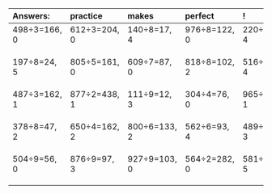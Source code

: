 | Answers: | practice | makes | perfect | ! |
| :--- | :--- | :--- | :--- | :--- |
| 498÷3=166, 0 | 612÷3=204, 0 | 140÷8=17, 4 | 976÷8=122, 0 | 220÷6=36, 4 | 
|   |   |   |   |   | 
|   |   |   |   |   | 
|   |   |   |   |   | 
| 197÷8=24, 5 | 805÷5=161, 0 | 609÷7=87, 0 | 818÷8=102, 2 | 516÷8=64, 4 | 
|   |   |   |   |   | 
|   |   |   |   |   | 
|   |   |   |   |   | 
| 487÷3=162, 1 | 877÷2=438, 1 | 111÷9=12, 3 | 304÷4=76, 0 | 965÷2=482, 1 | 
|   |   |   |   |   | 
|   |   |   |   |   | 
|   |   |   |   |   | 
| 378÷8=47, 2 | 650÷4=162, 2 | 800÷6=133, 2 | 562÷6=93, 4 | 489÷9=54, 3 | 
|   |   |   |   |   | 
|   |   |   |   |   | 
|   |   |   |   |   | 
| 504÷9=56, 0 | 876÷9=97, 3 | 927÷9=103, 0 | 564÷2=282, 0 | 581÷9=64, 5 | 
|   |   |   |   |   | 
|   |   |   |   |   | 
|   |   |   |   |   | 
